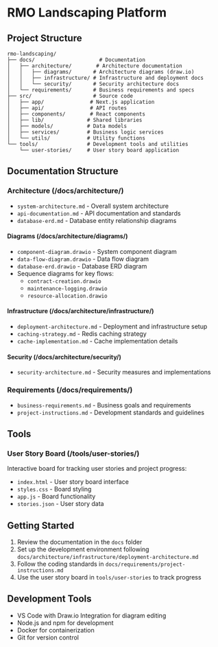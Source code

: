 # RMO Landscaping Platform

## Project Structure

```
rmo-landscaping/
├── docs/                     # Documentation
│   ├── architecture/        # Architecture documentation
│   │   ├── diagrams/       # Architecture diagrams (draw.io)
│   │   ├── infrastructure/ # Infrastructure and deployment docs
│   │   └── security/       # Security architecture docs
│   └── requirements/       # Business requirements and specs
├── src/                    # Source code
│   ├── app/               # Next.js application
│   ├── api/               # API routes
│   ├── components/        # React components
│   ├── lib/              # Shared libraries
│   ├── models/           # Data models
│   ├── services/         # Business logic services
│   └── utils/            # Utility functions
└── tools/                # Development tools and utilities
    └── user-stories/     # User story board application
```

## Documentation Structure

### Architecture (/docs/architecture/)
- `system-architecture.md` - Overall system architecture
- `api-documentation.md` - API documentation and standards
- `database-erd.md` - Database entity relationship diagrams

#### Diagrams (/docs/architecture/diagrams/)
- `component-diagram.drawio` - System component diagram
- `data-flow-diagram.drawio` - Data flow diagram
- `database-erd.drawio` - Database ERD diagram
- Sequence diagrams for key flows:
  - `contract-creation.drawio`
  - `maintenance-logging.drawio`
  - `resource-allocation.drawio`

#### Infrastructure (/docs/architecture/infrastructure/)
- `deployment-architecture.md` - Deployment and infrastructure setup
- `caching-strategy.md` - Redis caching strategy
- `cache-implementation.md` - Cache implementation details

#### Security (/docs/architecture/security/)
- `security-architecture.md` - Security measures and implementations

### Requirements (/docs/requirements/)
- `business-requirements.md` - Business goals and requirements
- `project-instructions.md` - Development standards and guidelines

## Tools

### User Story Board (/tools/user-stories/)
Interactive board for tracking user stories and project progress:
- `index.html` - User story board interface
- `styles.css` - Board styling
- `app.js` - Board functionality
- `stories.json` - User story data

## Getting Started

1. Review the documentation in the `docs` folder
2. Set up the development environment following `docs/architecture/infrastructure/deployment-architecture.md`
3. Follow the coding standards in `docs/requirements/project-instructions.md`
4. Use the user story board in `tools/user-stories` to track progress

## Development Tools

- VS Code with Draw.io Integration for diagram editing
- Node.js and npm for development
- Docker for containerization
- Git for version control
